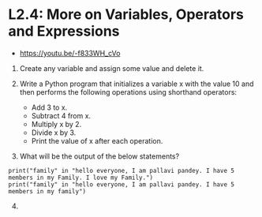 # L2.4: More on Variables, Operators and Expressions
- https://youtu.be/-f833WH_cVo

1. Create any variable and assign some value and delete it.

2. Write a Python program that initializes a variable x with the value 10 and then performs the following operations using shorthand operators:
   - Add 3 to x.
   - Subtract 4 from x.
   - Multiply x by 2.
   - Divide x by 3.
   - Print the value of x after each operation.

3. What will be the output of the below statements?
```
print("family" in "hello everyone, I am pallavi pandey. I have 5 members in my Family. I love my Family.")
print("family" in "hello everyone, I am pallavi pandey. I have 5 members in my family")
```
4. 